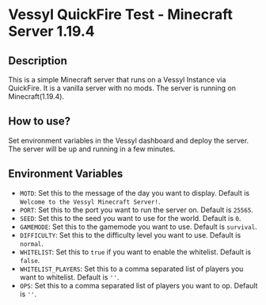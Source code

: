 # Vessyl QuickFire Test - Minecraft Server 1.19.4

## Description

This is a simple Minecraft server that runs on a Vessyl Instance via QuickFire. It is a vanilla server with no mods. The server is running on Minecraft(1.19.4).

## How to use?

Set environment variables in the Vessyl dashboard and deploy the server. The server will be up and running in a few minutes.

## Environment Variables

- `MOTD`: Set this to the message of the day you want to display. Default is `Welcome to the Vessyl Minecraft Server!`.
- `PORT`: Set this to the port you want to run the server on. Default is `25565`.
- `SEED`: Set this to the seed you want to use for the world. Default is `0`.
- `GAMEMODE`: Set this to the gamemode you want to use. Default is `survival`.
- `DIFFICULTY`: Set this to the difficulty level you want to use. Default is `normal`.
- `WHITELIST`: Set this to `true` if you want to enable the whitelist. Default is `false`.
- `WHITELIST_PLAYERS`: Set this to a comma separated list of players you want to whitelist. Default is `''`.
- `OPS`: Set this to a comma separated list of players you want to op. Default is `''`.